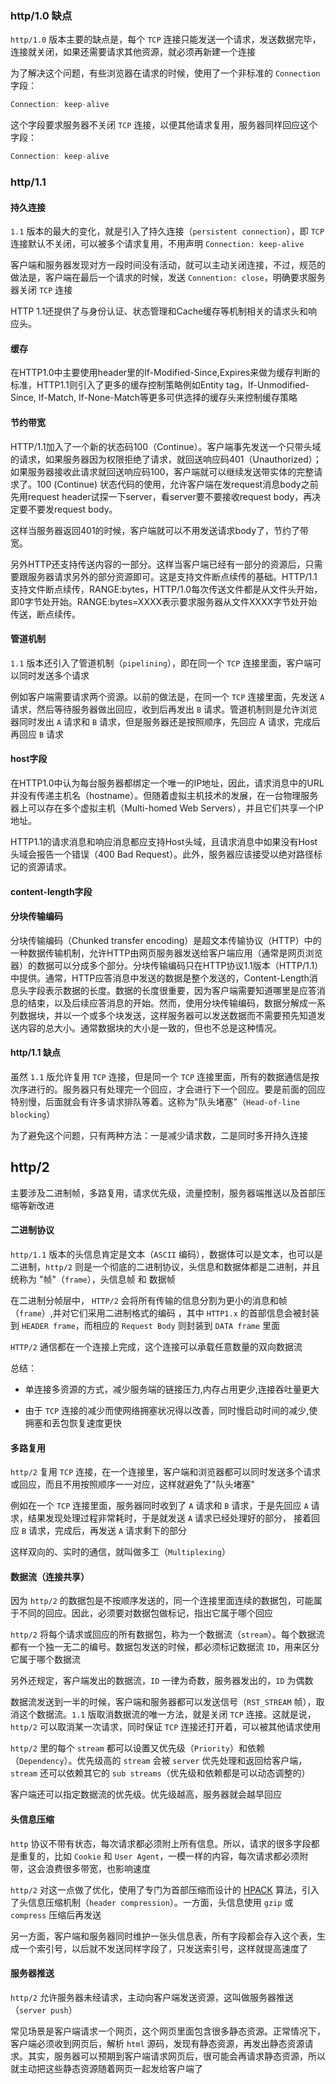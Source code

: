 ### http/1.0 缺点

`http/1.0` 版本主要的缺点是，每个 `TCP` 连接只能发送一个请求，发送数据完毕，连接就关闭，如果还需要请求其他资源，就必须再新建一个连接

为了解决这个问题，有些浏览器在请求的时候，使用了一个非标准的 `Connection` 字段：

```js
Connection: keep-alive
```

这个字段要求服务器不关闭 `TCP` 连接，以便其他请求复用，服务器同样回应这个字段：

```js
Connection: keep-alive
```


### http/1.1


#### 持久连接

`1.1` 版本的最大的变化，就是引入了持久连接（`persistent connection`），即 `TCP` 连接默认不关闭，可以被多个请求复用，不用声明 ```Connection: keep-alive```

客户端和服务器发现对方一段时间没有活动，就可以主动关闭连接，不过，规范的做法是，客户端在最后一个请求的时候，发送 ```Connention: close```，明确要求服务器关闭 `TCP` 连接

HTTP 1.1还提供了与身份认证、状态管理和Cache缓存等机制相关的请求头和响应头。

#### 缓存

在HTTP1.0中主要使用header里的If-Modified-Since,Expires来做为缓存判断的标准，HTTP1.1则引入了更多的缓存控制策略例如Entity tag，If-Unmodified-Since, If-Match, If-None-Match等更多可供选择的缓存头来控制缓存策略

#### 节约带宽

HTTP/1.1加入了一个新的状态码100（Continue）。客户端事先发送一个只带头域的请求，如果服务器因为权限拒绝了请求，就回送响应码401（Unauthorized）；如果服务器接收此请求就回送响应码100，客户端就可以继续发送带实体的完整请求了。100 (Continue) 状态代码的使用，允许客户端在发request消息body之前先用request header试探一下server，看server要不要接收request body，再决定要不要发request body。

这样当服务器返回401的时候，客户端就可以不用发送请求body了，节约了带宽。

另外HTTP还支持传送内容的一部分。这样当客户端已经有一部分的资源后，只需要跟服务器请求另外的部分资源即可。这是支持文件断点续传的基础。HTTP/1.1支持文件断点续传，RANGE:bytes，HTTP/1.0每次传送文件都是从文件头开始，即0字节处开始。RANGE:bytes=XXXX表示要求服务器从文件XXXX字节处开始传送，断点续传。

#### 管道机制

`1.1` 版本还引入了管道机制（`pipelining`），即在同一个 `TCP` 连接里面，客户端可以同时发送多个请求

例如客户端需要请求两个资源。以前的做法是，在同一个 `TCP` 连接里面，先发送 `A` 请求，然后等待服务器做出回应，收到后再发出 `B` 请求。管道机制则是允许浏览器同时发出 `A` 请求和 `B` 请求，但是服务器还是按照顺序，先回应 A 请求，完成后再回应 `B` 请求

#### host字段

在HTTP1.0中认为每台服务器都绑定一个唯一的IP地址，因此，请求消息中的URL并没有传递主机名（hostname）。但随着虚拟主机技术的发展，在一台物理服务器上可以存在多个虚拟主机（Multi-homed Web Servers），并且它们共享一个IP地址。

 HTTP1.1的请求消息和响应消息都应支持Host头域，且请求消息中如果没有Host头域会报告一个错误（400 Bad Request）。此外，服务器应该接受以绝对路径标记的资源请求。

#### content-length字段


#### 分块传输编码

分块传输编码（Chunked transfer encoding）是超文本传输协议（HTTP）中的一种数据传输机制，允许HTTP由网页服务器发送给客户端应用（通常是网页浏览器）的数据可以分成多个部分。分块传输编码只在HTTP协议1.1版本（HTTP/1.1）中提供。通常，HTTP应答消息中发送的数据是整个发送的，Content-Length消息头字段表示数据的长度。数据的长度很重要，因为客户端需要知道哪里是应答消息的结束，以及后续应答消息的开始。然而，使用分块传输编码，数据分解成一系列数据块，并以一个或多个块发送，这样服务器可以发送数据而不需要预先知道发送内容的总大小。通常数据块的大小是一致的，但也不总是这种情况。

#### http/1.1 缺点

虽然 `1.1` 版允许复用 `TCP` 连接，但是同一个 `TCP` 连接里面，所有的数据通信是按次序进行的。服务器只有处理完一个回应，才会进行下一个回应。要是前面的回应特别慢，后面就会有许多请求排队等着。这称为"队头堵塞"（`Head-of-line blocking`）

为了避免这个问题，只有两种方法：一是减少请求数，二是同时多开持久连接


## http/2

主要涉及二进制帧，多路复用，请求优先级，流量控制，服务器端推送以及首部压缩等新改进

#### 二进制协议

`http/1.1` 版本的头信息肯定是文本（`ASCII` 编码），数据体可以是文本，也可以是二进制，`http/2` 则是一个彻底的二进制协议，头信息和数据体都是二进制，并且统称为 "帧"（`frame`），头信息帧 和 数据帧

在二进制分帧层中， `HTTP/2` 会将所有传输的信息分割为更小的消息和帧（`frame`）,并对它们采用二进制格式的编码 ，其中 `HTTP1.x` 的首部信息会被封装到 `HEADER frame`，而相应的 `Request Body` 则封装到 `DATA frame` 里面

`HTTP/2` 通信都在一个连接上完成，这个连接可以承载任意数量的双向数据流

总结：

* 单连接多资源的方式，减少服务端的链接压力,内存占用更少,连接吞吐量更大

* 由于 `TCP` 连接的减少而使网络拥塞状况得以改善，同时慢启动时间的减少,使拥塞和丢包恢复速度更快

#### 多路复用

`http/2` 复用 `TCP` 连接，在一个连接里，客户端和浏览器都可以同时发送多个请求或回应，而且不用按照顺序一一对应，这样就避免了"队头堵塞"

例如在一个 `TCP` 连接里面，服务器同时收到了 `A` 请求和 `B` 请求，于是先回应 `A` 请求，结果发现处理过程非常耗时，于是就发送 `A` 请求已经处理好的部分， 接着回应 `B` 请求，完成后，再发送 `A` 请求剩下的部分

这样双向的、实时的通信，就叫做多工（`Multiplexing`）


#### 数据流（连接共享）

因为 `http/2` 的数据包是不按顺序发送的，同一个连接里面连续的数据包，可能属于不同的回应。因此，必须要对数据包做标记，指出它属于哪个回应

`http/2` 将每个请求或回应的所有数据包，称为一个数据流（`stream`）。每个数据流都有一个独一无二的编号。数据包发送的时候，都必须标记数据流 `ID`，用来区分它属于哪个数据流

另外还规定，客户端发出的数据流，`ID` 一律为奇数，服务器发出的，`ID` 为偶数

数据流发送到一半的时候，客户端和服务器都可以发送信号（`RST_STREAM` 帧），取消这个数据流。`1.1` 版取消数据流的唯一方法，就是关闭 `TCP` 连接。这就是说，`http/2` 可以取消某一次请求，同时保证 `TCP` 连接还打开着，可以被其他请求使用

`http/2` 里的每个 `stream` 都可以设置又优先级（`Priority`）和依赖（`Dependency`）。优先级高的 `stream` 会被 `server` 优先处理和返回给客户端，`stream` 还可以依赖其它的 `sub streams`（优先级和依赖都是可以动态调整的）

客户端还可以指定数据流的优先级。优先级越高，服务器就会越早回应


#### 头信息压缩

`http` 协议不带有状态，每次请求都必须附上所有信息。所以，请求的很多字段都是重复的，比如 `Cookie` 和 `User Agent`，一模一样的内容，每次请求都必须附带，这会浪费很多带宽，也影响速度

`http/2` 对这一点做了优化，使用了专门为首部压缩而设计的 [HPACK](http://http2.github.io/http2-spec/compression.html) 算法，引入了头信息压缩机制（`header compression`）。一方面，头信息使用 `gzip` 或 `compress` 压缩后再发送

另一方面，客户端和服务器同时维护一张头信息表，所有字段都会存入这个表，生成一个索引号，以后就不发送同样字段了，只发送索引号，这样就提高速度了


#### 服务器推送

`http/2` 允许服务器未经请求，主动向客户端发送资源，这叫做服务器推送（`server push`）

常见场景是客户端请求一个网页，这个网页里面包含很多静态资源。正常情况下，客户端必须收到网页后，解析 `html` 源码，发现有静态资源，再发出静态资源请求。其实，服务器可以预期到客户端请求网页后，很可能会再请求静态资源，所以就主动把这些静态资源随着网页一起发给客户端了
